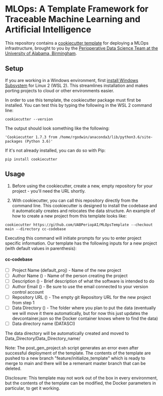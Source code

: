 # MLOps: A Template Framework for Traceable Machine Learning and Artificial Intelligence
This repository contains a [cookiecutter template](https://cookiecutter.readthedocs.io/en/stable/) for deploying a MLOps infrastructure, brought to you by the [Perioperative Data Science Team at the University of Alabama, Birmingham](https://sites.uab.edu/periop-datascience/).

## Setup

If you are working in a Windows environment, first [install Windows Subsystem](https://learn.microsoft.com/en-us/windows/wsl/install) for Linux 2 (WSL 2).  This streamlines installation and makes porting projects to cloud or other environments easier.  

In order to use this template, the cookiecutter package must first be installed. You can test this by typing the following in the WSL 2 command line: 
~~~
cookiecutter --version
~~~ 



The output should look something like the following:
```
'Cookiecutter 1.7.3 from /home/rgodwin/anaconda3/lib/python3.6/site-packages (Python 3.6)'
```

If it's not already installed, you can do so with Pip:
~~~
pip install cookiecutter
~~~

## Usage
1. Before using the cookiecutter, create a new, empty repository for your project - you'll need the URL shortly.


2. With cookiecutter, you can call this repository directly from the command line.  This cookiecutter is designed to install the codebase and it automatically creates and relocates the data structure.   An example of how to create a new project from this template looks like:
~~~
cookiecutter https://github.com/UABPeriopAI/MLOpsTemplate --checkout main --directory cc-codebase
~~~
Executing this command will initiate prompts for you to enter project specific information.  Our template has the following inputs for a new project (with default values in parenthesis):
#### cc-codebase
- [ ] Project Name (default_proj) - Name of the new project
- [ ] Author Name () - Name of the person creating the project 
- [ ] Description () - Brief description of what the software is intended to do
- [ ] Author Email () - Be sure to use the email connected to your version control account
- [ ] Repository URL () - The empty git Repository URL for the new project from step 1
- [ ] Data Directory () - The folder where you plan to put the data (eventually we will move it there automatically, but for now this just updates the devcontainer.json so the Docker container knows where to find the data)
- [ ] Data directory name (DATASCI)

The data directory will be automatically created and moved to Data_Directory/Data_Directory_name/

Note: The post_gen_project.sh script generates an error even after successful deployment of the template.  The contents of the template are pushed to a new branch "feature/initialize_template" which is ready to merge to main and there will be a remenant master branch that can be deleted.

Disclosure: This template may not work out of the box in every environment, but the contents of the template can be modified, the Docker parameters in particular, to get it working. 
